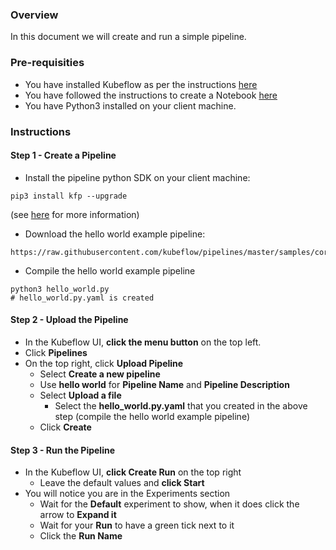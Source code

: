 ### Overview

In this document we will create and run a simple pipeline.

### Pre-requisities

- You have installed Kubeflow as per the instructions [here](../README-KUBEFLOW.md)
- You have followed the instructions to create a Notebook [here](./HELLO-WORLD-NOTEBOOK.md)
- You have Python3 installed on your client machine.

### Instructions

#### Step 1 - Create a Pipeline

- Install the pipeline python SDK on your client machine:

```
pip3 install kfp --upgrade
```

(see [here](https://www.kubeflow.org/docs/pipelines/sdk/install-sdk/) for more information)

- Download the hello world example pipeline:

```
https://raw.githubusercontent.com/kubeflow/pipelines/master/samples/core/helloworld/hello_world.py
```

- Compile the hello world example pipeline

```
python3 hello_world.py
# hello_world.py.yaml is created
```


#### Step 2 - Upload the Pipeline

- In the Kubeflow UI, **click the menu button** on the top left.
- Click **Pipelines**
- On the top right, click **Upload Pipeline**
  - Select **Create a new pipeline**
  - Use **hello world** for **Pipeline Name** and **Pipeline Description**
  - Select **Upload a file**
    - Select the **hello_world.py.yaml** that you created in the above step (compile the hello world example pipeline)
  - Click **Create**
  
#### Step 3 - Run the Pipeline

- In the Kubeflow UI, **click Create Run** on the top right
  - Leave the default values and **click Start**
- You will notice you are in the Experiments section
  - Wait for the **Default** experiment to show, when it does click the arrow to **Expand it**
  - Wait for your **Run** to have a green tick next to it
  - Click the **Run Name** 
